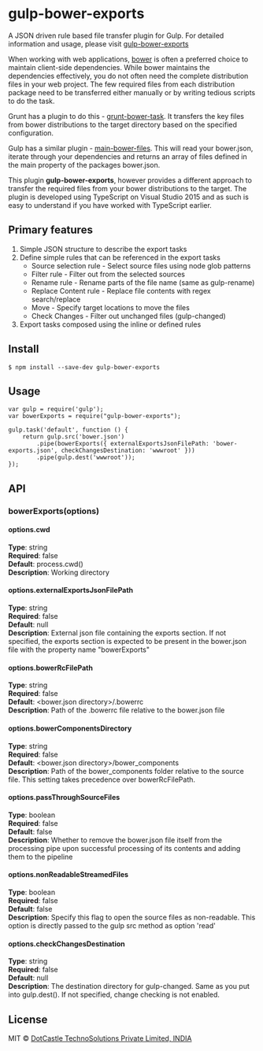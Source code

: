 # gulp-bower-exports #
A JSON driven rule based file transfer plugin for Gulp. For detailed information and usage, please visit [gulp-bower-exports](http://www.dotcastle.com/blog/gulp-bower-exports "gulp-bower-exports") 

When working with web applications, [bower](http://bower.io/ "Bower") is often a preferred choice to maintain client-side dependencies. While bower maintains the dependencies effectively, you do not often need the complete distribution files in your web project. The few required files from each distribution package need to be transferred either manually or by writing tedious scripts to do the task.

Grunt has a plugin to do this - [grunt-bower-task](https://github.com/yatskevich/grunt-bower-task "grunt-bower-task"). It transfers the key files from bower distributions to the target directory based on the specified configuration.

Gulp has a similar plugin - [main-bower-files](https://github.com/ck86/main-bower-files "main-bower-files"). This will read your bower.json, iterate through your dependencies and returns an array of files defined in the main property of the packages bower.json.

This plugin **gulp-bower-exports**, however provides a different approach to transfer the required files from your bower distributions to the target. The plugin is developed using TypeScript on Visual Studio 2015 and as such is easy to understand if you have worked with TypeScript earlier.

## Primary features ##
1. Simple JSON structure to describe the export tasks
2. Define simple rules that can be referenced in the export tasks
	- Source selection rule - Select source files using node glob patterns
	- Filter rule - Filter out from the selected sources
	- Rename rule - Rename parts of the file name (same as gulp-rename)
	- Replace Content rule - Replace file contents with regex search/replace
	- Move - Specify target locations to move the files
	- Check Changes - Filter out unchanged files (gulp-changed)
3. Export tasks composed using the inline or defined rules

## Install ##
    $ npm install --save-dev gulp-bower-exports

## Usage ##
    var gulp = require('gulp');
    var bowerExports = require("gulp-bower-exports");

    gulp.task('default', function () {
	    return gulp.src('bower.json')
    		.pipe(bowerExports({ externalExportsJsonFilePath: 'bower-exports.json', checkChangesDestination: 'wwwroot' }))
    		.pipe(gulp.dest('wwwroot'));
    });

## API ##
### bowerExports(options) ###

#### options.cwd ####
**Type**: string  
**Required**: false  
**Default**: process.cwd()  
**Description**: Working directory  

#### options.externalExportsJsonFilePath ####
**Type**: string  
**Required**: false  
**Default**: null  
**Description**: External json file containing the exports section. If not specified, the exports section is expected to be present in the bower.json file with the property name "bowerExports"

#### options.bowerRcFilePath ####
**Type**: string  
**Required**: false  
**Default**: <bower.json directory>/.bowerrc  
**Description**: Path of the .bowerrc file relative to the bower.json file

#### options.bowerComponentsDirectory ####
**Type**: string  
**Required**: false  
**Default**: <bower.json directory>/bower_components  
**Description**: Path of the bower_components folder relative to the source file. This setting takes precedence over bowerRcFilePath.

#### options.passThroughSourceFiles ####
**Type**: boolean  
**Required**: false  
**Default**: false  
**Description**: Whether to remove the bower.json file itself from the processing pipe upon successful processing of its contents and adding them to the pipeline

#### options.nonReadableStreamedFiles ####
**Type**: boolean  
**Required**: false  
**Default**: false  
**Description**: Specify this flag to open the source files as non-readable. This option is directly passed to the gulp src method as option 'read'

#### options.checkChangesDestination ####
**Type**: string  
**Required**: false  
**Default**: null  
**Description**: The destination directory for gulp-changed. Same as you put into gulp.dest(). If not specified, change checking is not enabled.

## License ##
MIT © [DotCastle TechnoSolutions Private Limited, INDIA](http://www.dotcastle.com "DotCastle TechnoSolutions Private Limited, INDIA")